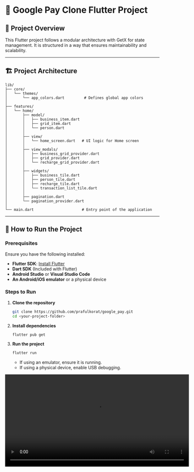 # 📱 Google Pay Clone Flutter Project

## 📌 Project Overview
This Flutter project follows a modular architecture with GetX for state management. It is structured in a way that ensures maintainability and scalability.

---

## 🏗 Project Architecture
```
lib/
├── core/
│   └── themes/
│       └── app_colors.dart         # Defines global app colors
│
├── features/
│   └── home/
│       ├── model/
│       │   ├── business_item.dart
│       │   ├── grid_item.dart
│       │   └── person.dart
│       │
│       ├── view/
│       │   └── home_screen.dart   # UI logic for Home screen
│       │
│       ├── view_modals/
│       │   ├── business_grid_provider.dart
│       │   ├── grid_provider.dart
│       │   └── recharge_grid_provider.dart
│       │
│       ├── widgets/
│       │   ├── business_tile.dart
│       │   ├── person_tile.dart
│       │   ├── recharge_tile.dart
│       │   └── transaction_list_tile.dart
│       │
│       ├── pagination.dart
│       └── pagination_provider.dart
│
└── main.dart                      # Entry point of the application
```

---

## 🚀 How to Run the Project

### Prerequisites
Ensure you have the following installed:
- **Flutter SDK**: [Install Flutter](https://flutter.dev/docs/get-started/install)
- **Dart SDK** (Included with Flutter)
- **Android Studio** or **Visual Studio Code**
- **An Android/iOS emulator** or a physical device

### Steps to Run
1. **Clone the repository**
   ```sh
   git clone https://github.com/prafulkorat/google_pay.git
   cd <your-project-folder>
   ```

2. **Install dependencies**
   ```sh
   flutter pub get
   ```

3. **Run the project**
   ```sh
   flutter run
   ```
    - If using an emulator, ensure it is running.
    - If using a physical device, enable USB debugging.

<video width="600" controls>
  <source src="assets/google_pay.webm" type="video/webm">
  Your browser does not support the video tag.
</video>
